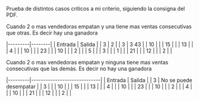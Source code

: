 Prueba de distintos casos criticos a mi criterio, siguiendo la consigna del PDF.

Cuando 2 o mas vendedoras empatan y una tiene mas ventas consecutivas que otras. Es decir hay una ganadora

|---------|--------|
| Entrada | Salida |
|    3    |    2   |
|    3    |  3 43  |
|   10    |        |
|   15    |        |
|   13    |        |
|    4    |        |
|   10    |        |
|   23    |        |
|   10    |        |
|    2    |        |
|    5    |        |
|    3    |        |
|    1    |        |
|   21    |        |
|   12    |        |
|    2    |        |


Cuando 2 o mas vendedoras empatan y ninguna tiene mas ventas consecutivas que las demás. Es decir no hay una ganadora

|---------|-----------------------------|
| Entrada |            Salida           |
|    3    |    No se puede desempatar   |
|    3    |                             |
|   10    |                             |
|   15    |                             |
|   13    |                             |
|    4    |                             |
|   10    |                             |
|   23    |                             |
|   10    |                             |
|    2    |                             |
|    4    |                             |
|   10    |                             |
|   21    |                             |
|   12    |                             |
|    2    |                             |